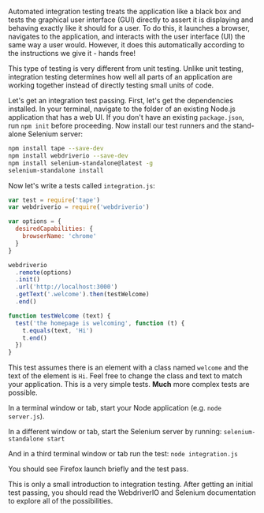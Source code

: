 Automated integration testing treats the application like a black box and tests the graphical user interface (GUI) directly to assert it is displaying and behaving exactly like it should for a user. To do this, it launches a browser, navigates to the application, and interacts with the user interface (UI) the same way a user would. However, it does this automatically according to the instructions we give it - hands free!

This type of testing is very different from unit testing. Unlike unit testing, integration testing determines how well all parts of an application are working together instead of directly testing small units of code. 

Let's get an integration test passing. First, let's get the dependencies installed. In your terminal, navigate to the folder of an existing Node.js application that has a web UI. If you don't have an existing `package.json`, run `npm init` before proceeding. Now install our test runners and the stand-alone Selenium server:

```sh
npm install tape --save-dev
npm install webdriverio --save-dev
npm install selenium-standalone@latest -g
selenium-standalone install
```

Now let's write a tests called `integration.js`:

```js
var test = require('tape')
var webdriverio = require('webdriverio')

var options = {
  desiredCapabilities: {
    browserName: 'chrome'
  }
}

webdriverio
  .remote(options)
  .init()
  .url('http://localhost:3000')
  .getText('.welcome').then(testWelcome)
  .end()

function testWelcome (text) {
  test('the homepage is welcoming', function (t) {
    t.equals(text, 'Hi')
    t.end()
  })
}
```

This test assumes there is an element with a class named `welcome` and the text of the element is `Hi`. Feel free to change the class and text to match your application. This is a very simple tests. **Much** more complex tests are possible.

In a terminal window or tab, start your Node application (e.g. `node server.js`).

In a different window or tab, start the Selenium server by running: `selenium-standalone start`

And in a third terminal window or tab run the test: `node integration.js`

You should see Firefox launch briefly and the test pass.

This is only a small introduction to integration testing. After getting an initial test passing, you should read the WebdriverIO and Selenium documentation to explore all of the possibilities.


